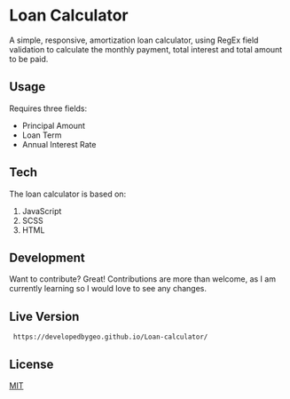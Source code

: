 # Loan Calculator

A simple, responsive, amortization loan calculator, using RegEx field validation to calculate the monthly payment, total interest and total amount to be paid.

## Usage

Requires three fields:

- Principal Amount
- Loan Term
- Annual Interest Rate

## Tech

The loan calculator is based on:

1. JavaScript
2. SCSS
3. HTML

## Development

Want to contribute? Great! Contributions are more than welcome, as I am currently learning so I would love to see any changes.

## Live Version

```
 https://developedbygeo.github.io/Loan-calculator/
```

## License

[MIT](https://choosealicense.com/licenses/mit/)
